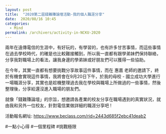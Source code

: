 ```yaml
---
layout: post
title:  "2020第二屆錢難賺論壇活動-我的個人職涯分享"
date:  2020/08/16 10:45
categories: 
  - Mind
permalink: /archivers/activity-in-NCKU-2020
---
```


兩年在遠傳電信的生涯中，有好玩的，有學習的，也有許多甘苦事情，而這些事情在過去學校時代，的確是也比較難接觸到，所以我一直都有跟學弟妹們保持聯絡，分享我對職場上的看法，讓我身邊的學弟妹或好朋友們可以獲得一些協助。

在今年，其實一直都有想要挑戰分享故事這件事情，而在 惠嘉 老師的邀請下，終於有機會實現這件事情，我將會在9月20日下午，於我的母校 - 國立成功大學進行一場職涯分享，其實也是趁機整理過去我在學校與職場上所做過的一些事情，然後整理後，分享給還沒進入職場的朋友們。

就像「錢難賺論壇」的宗旨，想邀請各產業的校友分享在職場遇到的真實狀況，就由我和另外一位校友，針對電信業做詳細的職涯分享吧 !

活動報名網址:
https://www.beclass.com/rid=2443d685f2ebc41deab2

#一點小心得 #一個里程碑 #挑戰極限
